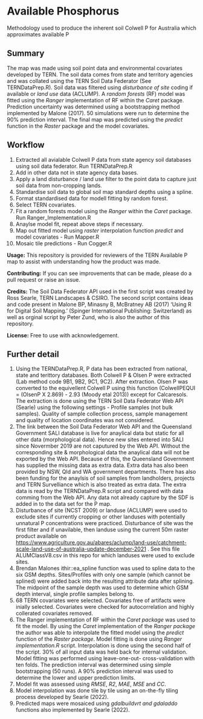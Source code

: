 # Available Phosphorus
Methodology used to produce the inherent soil Colwell P for Australia which approximates available P

## Summary
The map was made using soil point data and environmental covariates developed by TERN. The soil 
data comes from state and territory agencies and was collated using the TERN Soil Data Federator 
(See TERNDataPrep.R). Soil data was filtered using *disturbance of site* coding if available or *land 
use* data (ACLUMP). A *random forests* (RF) model was fitted using the *Ranger* implementation 
of RF within the *Caret* package. Prediction uncertainty was determined using a bootstrapping method implemented by 
Malone (2017). 50 simulations were run to determine the 90% prediction interval. The final map was 
predicted using the *predict* function in the *Raster* package and the model covariates.

## Workflow
1. Extracted all avialable Colwell P data from state agency soil databases using soil data federator. Run TERNDataPrep.R
2. Add in other data not in state agency data bases.
3. Apply a land disturbance / land use filter to the point data to capture just soil data from non-cropping lands.
4. Standardise soil data to global soil map standard depths using a spline.
5. Format standardised data for modell fitting by random forest.
6. Select TERN covariates.
7. Fit a random forests model using the *Ranger* within the *Caret* package. Run Ranger_Implementation.R
8. Anaylse model fit, repeat above steps if necessary.
9. Map out fitted model using *raster* interpolation function *predict* and model covariates - Run Mapper.R
10. Mosaic tile predictions - Run Cogger.R

**Usage:** This repository is provided for reviewers of the TERN Available P map to assist with understanding how the product was made.

**Contributing:** If you can see improvements that can be made, please do a pull request or raise an issue.

**Credits:** The Soil Data Federator API used in the first script was created by Ross Searle, TERN Landscapes & CSIRO. The second script contains ideas and code present in Malone BP, Minasny B, McBratney AB (2017) ‘Using R for Digital Soil Mapping.’ (Spinger International Publishing: Switzerland) as well as orginal script by Peter Zund, who is also the author of this repository.

**License:** Free to use with acknowledgement.

## Further detail 
1. Using the TERNDataPrep.R, P data has been extracted from national, state and terittory databases. Both Colwell P & Olsen P were extracted (Lab method code 9B1, 9B2, 9C1, 9C2). After extraction. Olsen P was converted to the equivellent Colwell P using this function (ColwellPEQUI = (OlsenP X 2.869) - 2.93 (Moody etal 2013)) except for Calcaresols. The extraction is done using the TERN Soil Data Federator Web API (Searle) using the following settings - Profile samples (not bulk samples). Quality of sample collection process, sample management and quality of location coordinates was not considered.
2. The link between the Soil Data Federator Web API and the Queensland Government SALI database is live for anaylical data but static for all other data (morphological data). Hence new sites entered into SALI since Novermber 2019 are not caputured by the Web API. Without the corresponding site & morphological data the anaylical data will not be exported by the Web API. Because of this, the Queensland Government has supplied the missing data as extra data. Extra data has also been provided by NSW, Qld and WA government departments. There has also been funding for the anaylsis of soil samples from landholders, projects and TERN Survelliance which is also treated as extra data. The extra data is read by the TERNDataPrep.R script and compared with data comming from the Web API. Any data not already capture by the SDF is added in to the data set for the P map.
3. Disturbance of site (NCST 2009) or landuse (ACLUMP) were used to exclude sites if currently cropping or other landuses with potentially unnatural P concentrations were practiced. Disturbance of site was the first filter and if unavilable, then landuse using the current 50m raster product available on https://www.agriculture.gov.au/abares/aclump/land-use/catchment-scale-land-use-of-australia-update-december-2021 . See this file ALUMClassV8.csv in this repo for which landuses were used to exclude sites.
4. Brendan Malones ithir::ea_spline function was used to spline data to the six GSM depths. Sites/Profiles with only one sample (which cannot be splined) were added back into the resulting attribute data after splining. The midpoint of the sample depth was used to determine which GSM depth interval, single profile samples belong to.
5. 68 TERN covariates were selected. Covariates free of artifacts were inially selected. Covariates were checked for autocorrelation and highly collerated covariates removed.
6. The Ranger implementation of RF within the *Caret package* was used to fit the model. By using the *Caret* implementation of the *Ranger package* the author was able to interpolate the fitted model using the *predict* function of the *Raster package*. Model fitting is done using *Ranger implementation.R* script. Interpolation is done using the second half of the script. 30% of all input data was held back for internal validation. Model fitting was performed using leave-one-out- cross-validation with ten folds. The prediction interval was determined using simple bootstrapping (50 runs). A 90% prediction interval was used to determine the lower and upper prediction limits.
7. Model fit was assessed using *RMSE*, *R2*, *MAE*, *MSE* and *CC*.
8. Model interpolation was done tile by tile using an on-the-fly tiling process developed by Searle (2022). 
9. Predicted maps were mosaiced using *gdalbuildvrt and gdaladdo* functions also implemented by Searle (2022).
